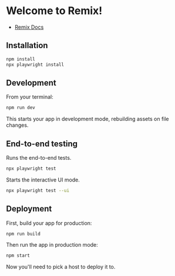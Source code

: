 # Welcome to Remix!

- [Remix Docs](https://remix.run/docs)

## Installation

```sh
npm install
npx playwright install
```

## Development

From your terminal:

```sh
npm run dev
```

This starts your app in development mode, rebuilding assets on file changes.

## End-to-end testing

Runs the end-to-end tests.

```sh
npx playwright test
```

Starts the interactive UI mode.

```sh
npx playwright test --ui
```

## Deployment

First, build your app for production:

```sh
npm run build
```

Then run the app in production mode:

```sh
npm start
```

Now you'll need to pick a host to deploy it to.
